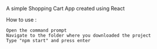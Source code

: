 A simple Shopping Cart App created using React

How to use :

    Open the command prompt
    Navigate to the folder where you downloaded the project
    Type "npm start" and press enter
